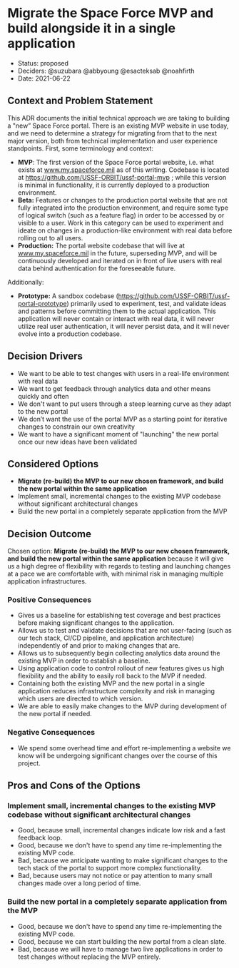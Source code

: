 # Migrate the Space Force MVP and build alongside it in a single application

* Status: proposed
* Deciders: @suzubara @abbyoung @esacteksab @noahfirth
* Date: 2021-06-22

## Context and Problem Statement

This ADR documents the initial technical approach we are taking to building a "new” Space Force portal. There is an existing MVP website in use today, and we need to determine a strategy for migrating from that to the next major version, both from technical implementation and user experience standpoints. First, some terminology and context:

- **MVP**: The first version of the Space Force portal website, i.e. what exists at www.my.spaceforce.mil as of this writing. Codebase is located at https://github.com/USSF-ORBIT/ussf-portal-mvp ; while this version is minimal in functionality, it is currently deployed to a production environment.
- **Beta:** Features or changes to the production portal website that are not fully integrated into the production environment, and require some type of logical switch (such as a feature flag) in order to be accessed by or visible to a user. Work in this category can be used to experiment and ideate on changes in a production-like environment with real data before rolling out to all users.
- **Production:** The portal website codebase that will live at www.my.spaceforce.mil in the future, superseding MVP, and will be continuously developed and iterated on in front of live users with real data behind authentication for the foreseeable future.

Additionally:

- **Prototype:** A sandbox codebase (https://github.com/USSF-ORBIT/ussf-portal-prototype) primarily used to experiment, test, and validate ideas and patterns before committing them to the actual application. This application will never contain or interact with real data, it will never utilize real user authentication, it will never persist data, and it will never evolve into a production codebase.

## Decision Drivers

* We want to be able to test changes with users in a real-life environment with real data
* We want to get feedback through analytics data and other means quickly and often
* We don't want to put users through a steep learning curve as they adapt to the new portal
* We don’t want the use of the portal MVP as a starting point for iterative changes to constrain our own creativity
* We want to have a significant moment of "launching" the new portal once our new ideas have been validated

## Considered Options

* **Migrate (re-build) the MVP to our new chosen framework, and build the new portal within the same application**
* Implement small, incremental changes to the existing MVP codebase without significant architectural changes
* Build the new portal in a completely separate application from the MVP

## Decision Outcome

Chosen option: **Migrate (re-build) the MVP to our new chosen framework, and build the new portal within the same application** because it will give us a high degree of flexibility with regards to testing and launching changes at a pace we are comfortable with, with minimal risk in managing multiple application infrastructures.

### Positive Consequences

* Gives us a baseline for establishing test coverage and best practices before making significant changes to the application.
* Allows us to test and validate decisions that are not user-facing (such as our tech stack, CI/CD pipeline, and application architecture) independently of and prior to making changes that are.
* Allows us to subsequently begin collecting analytics data around the existing MVP in order to establish a baseline.
* Using application code to control rollout of new features gives us high flexibility and the ability to easily roll back to the MVP if needed.
* Containing both the existing MVP and the new portal in a single application reduces infrastructure complexity and risk in managing which users are directed to which version.
* We are able to easily make changes to the MVP during development of the new portal if needed.

### Negative Consequences

* We spend some overhead time and effort re-implementing a website we know will be undergoing significant changes over the course of this project.

## Pros and Cons of the Options

### Implement small, incremental changes to the existing MVP codebase without significant architectural changes

* Good, because small, incremental changes indicate low risk and a fast feedback loop.
* Good, because we don't have to spend any time re-implementing the existing MVP code.
* Bad, because we anticipate wanting to make significant changes to the tech stack of the portal to support more complex functionality.
* Bad, because users may not notice or pay attention to many small changes made over a long period of time.

### Build the new portal in a completely separate application from the MVP

* Good, because we don't have to spend any time re-implementing the existing MVP code.
* Good, because we can start building the new portal from a clean slate.
* Bad, because we will have to manage two live applications in order to test changes without replacing the MVP entirely.